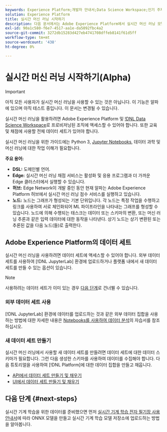 ```yaml
---
keywords: Experience Platform;개발자 안내서;Data Science Workspace;인기 주제;실시간 머신 러닝;
solution: Experience Platform
title: 실시간 머신 러닝 시작하기
description: 다음 문서에서는 Adobe Experience Platform에서 실시간 머신 러닝 모델을 만드는 데 필요한 단계에 대해 간략히 설명합니다.
exl-id: 90a1c580-f6e7-4517-aa1e-da5092fbc4a2
source-git-commit: 3272db15283d427eb4741708dffeb8141f61d5ff
workflow-type: tm+mt
source-wordcount: '438'
ht-degree: 0%

---
```


# 실시간 머신 러닝 시작하기(Alpha)

>[!IMPORTANT]
>
>아직 모든 사용자가 실시간 머신 러닝을 사용할 수 있는 것은 아닙니다. 이 기능은 알파에 있으며 아직 테스트 중입니다. 이 문서는 변경될 수 있습니다.

실시간 머신 러닝을 활용하려면 Adobe Experience Platform 및 [!DNL Data Science Workspace](으)로 프로비저닝된 조직에 액세스할 수 있어야 합니다. 또한 교육 및 채점에 사용할 전체 데이터 세트가 있어야 합니다.

실시간 머신 러닝을 위한 가이드에는 Python 3, [Jupyter Notebooks](../jupyterlab/overview.md), 데이터 과학 및 머신 러닝에 대한 작업 이해가 필요합니다.

**주요 용어:**

- **DSL:** 도메인별 언어.
- **Edge:** 실시간 머신 러닝 채점 서비스는 활성화 및 응용 프로그램과 더 가까운 Edge 클러스터에서 실행할 수 있습니다.
- **허브:** Edge Network이 개발 중인 동안 현재 알파는 Adobe Experience Platform 허브에서 실시간 머신 러닝 점수 서비스를 실행하고 있습니다.
- **노드:** 노드는 그래프가 형성되는 기본 단위입니다. 각 노드는 특정 작업을 수행하고 링크를 사용하여 서로 체인화되어 ML 파이프라인을 나타내는 그래프를 형성할 수 있습니다. 노드에 의해 수행되는 태스크는 데이터 또는 스키마의 변환, 또는 머신 러닝 추론과 같은 입력 데이터에 대한 동작을 나타낸다. 상기 노드는 상기 변환된 또는 추론된 값을 다음 노드(들)로 출력한다.

## Adobe Experience Platform의 데이터 세트

실시간 머신 러닝을 사용하려면 데이터 세트에 액세스할 수 있어야 합니다. 외부 데이터 세트를 사용하여 [!DNL JupyterLab] 환경에 업로드하거나 플랫폼 내에서 새 데이터 세트를 만들 수 있는 옵션이 있습니다.

>[!NOTE]
>
>사용하려는 데이터 세트가 이미 있는 경우 [다음 단계](#next-steps)로 건너뛸 수 있습니다.

### 외부 데이터 세트 사용

[!DNL JupyterLab] 환경에 데이터를 업로드하는 것과 같은 외부 데이터 집합을 사용하는 방법에 대한 자세한 내용은 [Notebooks를 사용하여 데이터 분석](../jupyterlab/analyze-your-data.md#external-data)의 자습서를 참조하십시오.

### 새 데이터 세트 만들기

실시간 머신 러닝에서 사용할 새 데이터 세트를 만들려면 데이터 세트에 대한 데이터 스키마가 필요합니다. 그런 다음 생성한 스키마를 사용하여 데이터를 수집해야 합니다. 다음 튜토리얼을 사용하여 [!DNL Platform]에 대한 데이터 집합을 만들고 채웁니다.

- [API에서 데이터 세트 만들기 및 채우기](../../catalog/datasets/create.md)
- [UI에서 데이터 세트 만들기 및 채우기](../../ingestion/tutorials/ingest-batch-data.md)

## 다음 단계 {#next-steps}

실시간 기계 학습을 위한 데이터를 준비했으면 먼저 [실시간 기계 학습 전자 필기장 사용 안내서](./rtml-authoring-notebook.md)에 따라 ONNX 모델을 만들고 실시간 기계 학습 모델 저장소에 업로드하는 방법을 알아봅니다.
